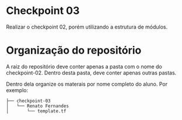 # Checkpoint 03

Realizar o checkpoint 02, porém utilizando a estrutura de módulos.


# Organização do repositório

A raiz do repositório deve conter apenas a pasta com o nome do checkpoint-02. Dentro desta pasta, deve conter apenas outras pastas.

Dentro dela organize os materais por nome completo do aluno. Por exemplo:

```
├── checkpoint-03
│   └── Renato Fernandes
│       └── template.tf
``` 
